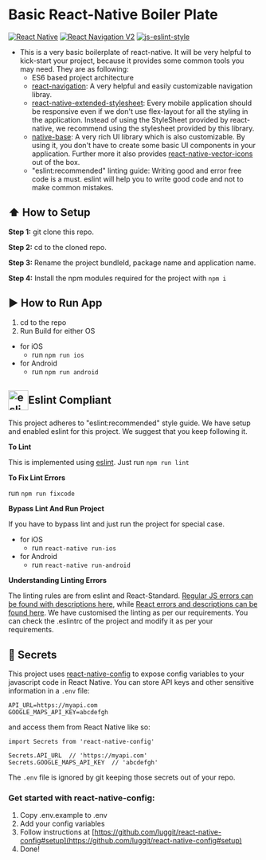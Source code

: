 #  Basic React-Native Boiler Plate
[![React Native](https://img.shields.io/badge/React%20Native-v0.57.8-blue.svg)](https://facebook.github.io/react-native/)
[![React Navigation V2](https://img.shields.io/badge/React%20Navigation-v3.0.9-blue.svg)](https://reactnavigation.org/)
[![js-eslint-style](https://img.shields.io/badge/lint%20compliance-eslint-brightgreen.svg?style=flat)](http://eslint.org/)

* This is a very basic boilerplate of react-native. It will be very helpful to kick-start your project, because it provides some common tools you may need. They are as following:
  * ES6 based project architecture
  * [react-navigation](https://reactnavigation.org/): A very helpful and easily customizable navigation libray.
  * [react-native-extended-stylesheet](https://github.com/vitalets/react-native-extended-stylesheet): Every mobile application should be responsive even if we don't use flex-layout for all the styling in the application. Instead of using the StyleSheet provided by react-native, we recommend using the stylesheet provided by this library.
  * [native-base](https://nativebase.io/): A very rich UI library which is also customizable. By using it, you don't have to create some basic UI components in your application. Further more it also provides [react-native-vector-icons](https://github.com/oblador/react-native-vector-icons) out of the box.
  * "eslint:recommended" linting guide: Writing good and error free code is a must. eslint will help you to write good code and not to make common mistakes.

## :arrow_up: How to Setup

**Step 1:** git clone this repo.

**Step 2:** cd to the cloned repo.

**Step 3:** Rename the project bundleId, package name and application name.

**Step 4:** Install the npm modules required for the project with `npm i`


## :arrow_forward: How to Run App

1. cd to the repo
2. Run Build for either OS
  * for iOS
    * run `npm run ios`
  * for Android
    * run `npm run android`

## <div style="display: flex;align-items: center;"><img src="https://eslint.org/img/logo.svg" width="40" title="eslint"> Eslint Compliant</div>

This project adheres to "eslint:recommended" style guide. We have setup and enabled eslint for this project. We suggest that you keep following it.

**To Lint**

This is implemented using [eslint](https://eslint.org). Just run `npm run lint`

**To Fix Lint Errors**

run `npm run fixcode`

**Bypass Lint And Run Project**

If you have to bypass lint and just run the project for special case.
  * for iOS
    * run `react-native run-ios`
  * for Android
    * run `react-native run-android`

**Understanding Linting Errors**

The linting rules are from eslint and React-Standard.  [Regular JS errors can be found with descriptions here](http://eslint.org/docs/rules/), while [React errors and descriptions can be found here](https://github.com/yannickcr/eslint-plugin-react).
We have customised the linting as per our requirements. You can check the .eslintrc of the project and modify it as per your requirements.

## :closed_lock_with_key: Secrets

This project uses [react-native-config](https://github.com/luggit/react-native-config) to expose config variables to your javascript code in React Native. You can store API keys
and other sensitive information in a `.env` file:

```
API_URL=https://myapi.com
GOOGLE_MAPS_API_KEY=abcdefgh
```

and access them from React Native like so:

```
import Secrets from 'react-native-config'

Secrets.API_URL  // 'https://myapi.com'
Secrets.GOOGLE_MAPS_API_KEY  // 'abcdefgh'
```

The `.env` file is ignored by git keeping those secrets out of your repo.

### Get started with react-native-config:
1. Copy .env.example to .env
2. Add your config variables
3. Follow instructions at [https://github.com/luggit/react-native-config#setup](https://github.com/luggit/react-native-config#setup)
4. Done!
